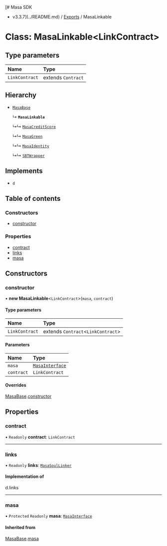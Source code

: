 [# Masa SDK
 - v3.3.7](../README.md) / [Exports](../modules.md) / MasaLinkable

# Class: MasaLinkable<LinkContract\>

## Type parameters

| Name | Type |
| :------ | :------ |
| `LinkContract` | extends `Contract` |

## Hierarchy

- [`MasaBase`](MasaBase.md)

  ↳ **`MasaLinkable`**

  ↳↳ [`MasaCreditScore`](MasaCreditScore.md)

  ↳↳ [`MasaGreen`](MasaGreen.md)

  ↳↳ [`MasaIdentity`](MasaIdentity.md)

  ↳↳ [`SBTWrapper`](SBTWrapper.md)

## Implements

- `d`

## Table of contents

### Constructors

- [constructor](MasaLinkable.md#constructor)

### Properties

- [contract](MasaLinkable.md#contract)
- [links](MasaLinkable.md#links)
- [masa](MasaLinkable.md#masa)

## Constructors

### constructor

• **new MasaLinkable**<`LinkContract`\>(`masa`, `contract`)

#### Type parameters

| Name | Type |
| :------ | :------ |
| `LinkContract` | extends `Contract`<`LinkContract`\> |

#### Parameters

| Name | Type |
| :------ | :------ |
| `masa` | [`MasaInterface`](../interfaces/MasaInterface.md) |
| `contract` | `LinkContract` |

#### Overrides

[MasaBase](MasaBase.md).[constructor](MasaBase.md#constructor)

## Properties

### contract

• `Readonly` **contract**: `LinkContract`

___

### links

• `Readonly` **links**: [`MasaSoulLinker`](MasaSoulLinker.md)

#### Implementation of

d.links

___

### masa

• `Protected` `Readonly` **masa**: [`MasaInterface`](../interfaces/MasaInterface.md)

#### Inherited from

[MasaBase](MasaBase.md).[masa](MasaBase.md#masa)
